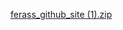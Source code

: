 [ferass_github_site (1).zip](https://github.com/user-attachments/files/20272256/ferass_github_site.1.zip)
